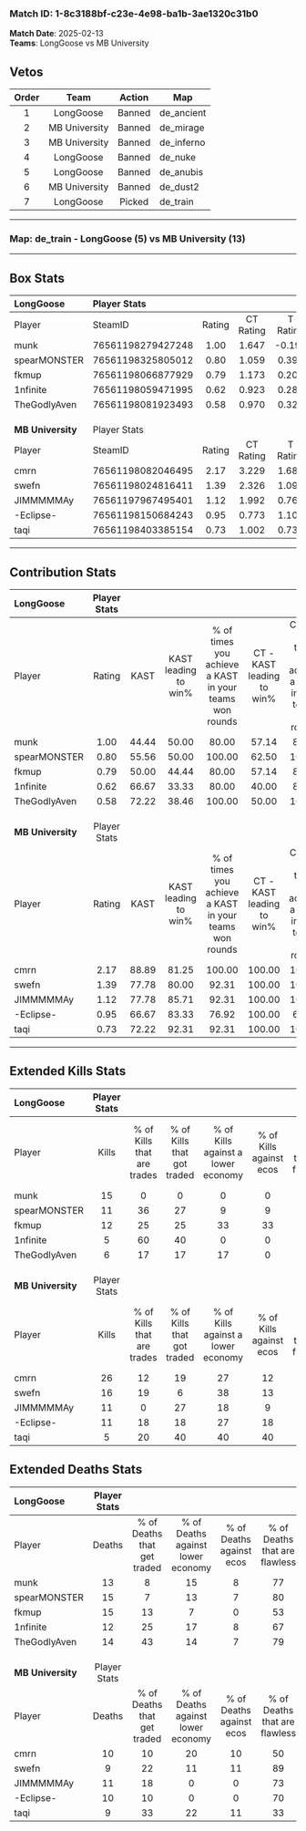 ### Match ID: 1-8c3188bf-c23e-4e98-ba1b-3ae1320c31b0  
**Match Date**: 2025-02-13  
**Teams**: LongGoose vs MB University  

## Vetos  

| Order | Team | Action | Map |
| :---: | :--: | :----: | --- |
| 1 | LongGoose | Banned | de_ancient |
| 2 | MB University | Banned | de_mirage |
| 3 | MB University | Banned | de_inferno |
| 4 | LongGoose | Banned | de_nuke |
| 5 | LongGoose | Banned | de_anubis |
| 6 | MB University | Banned | de_dust2 |
| 7 | LongGoose | Picked | de_train |

---  

### **Map**: de_train - LongGoose (5) vs MB University (13)  
---  

## Box Stats  

| **LongGoose**     | Player Stats      |        |           |          |       |       |       |         |        |      |     |
| :- | :- | :-: | :-: | :-: | :-: | :-: | :-: | :-: | :-: | :-: | :-: |
| Player            | SteamID           | Rating | CT Rating | T Rating | KAST  |  ADR  | Kills | Assists | Deaths | K/D  | HS% |
| munk              | 76561198279427248 |  1.00  |   1.647   |  -0.194  | 44.44 | 86.0  |  15   |    1    |   13   | 1.15 | 20  |
| spearMONSTER      | 76561198325805012 |  0.80  |   1.059   |  0.390   | 55.56 | 69.7  |  11   |    5    |   15   | 0.73 | 45  |
| fkmup             | 76561198066877929 |  0.79  |   1.173   |  0.205   | 50.00 | 69.1  |  12   |    2    |   15   | 0.80 | 58  |
| 1nfinite          | 76561198059471995 |  0.62  |   0.923   |  0.281   | 66.67 | 51.5  |   5   |    4    |   12   | 0.42 | 20  |
| TheGodlyAven      | 76561198081923493 |  0.58  |   0.970   |  0.321   | 72.22 | 33.8  |   6   |    1    |   14   | 0.43 | 66  |
|                   |                   |        |           |          |       |       |       |         |        |      |     |
|                   |                   |        |           |          |       |       |       |         |        |      |     |
|                   |                   |        |           |          |       |       |       |         |        |      |     |
| **MB University** | Player Stats      |        |           |          |       |       |       |         |        |      |     |
| Player            | SteamID           | Rating | CT Rating | T Rating | KAST  |  ADR  | Kills | Assists | Deaths | K/D  | HS% |
| cmrn              | 76561198082046495 |  2.17  |   3.229   |  1.683   | 88.89 | 151.2 |  26   |    4    |   10   | 2.60 | 61  |
| swefn             | 76561198024816411 |  1.39  |   2.326   |  1.096   | 77.78 | 78.4  |  16   |    2    |   9    | 1.78 | 62  |
| JIMMMMMAy         | 76561197967495401 |  1.12  |   1.992   |  0.769   | 77.78 | 78.6  |  11   |    6    |   11   | 1.00 | 45  |
| -Eclipse-         | 76561198150684243 |  0.95  |   0.773   |  1.101   | 66.67 | 52.8  |  11   |    0    |   10   | 1.10 | 36  |
| taqi              | 76561198403385154 |  0.73  |   1.002   |  0.735   | 72.22 | 43.6  |   5   |    6    |   9    | 0.56 | 40  |
---  

## Contribution Stats  

| **LongGoose**     | Player Stats |       |                      |                                                        |                           |                                                             |                          |                                                            |
| :- | :-: | :-: | :-: | :-: | :-: | :-: | :-: | :-: |
| Player            |    Rating    | KAST  | KAST leading to win% | % of times you achieve a KAST in your teams won rounds | CT - KAST leading to win% | CT - % of times you achieve a KAST in your teams won rounds | T - KAST leading to win% | T - % of times you achieve a KAST in your teams won rounds |
| munk              |     1.00     | 44.44 |        50.00         |                         80.00                          |           57.14           |                            80.00                            |           0.00           |                            0.00                            |
| spearMONSTER      |     0.80     | 55.56 |        50.00         |                         100.00                         |           62.50           |                           100.00                            |           0.00           |                            0.00                            |
| fkmup             |     0.79     | 50.00 |        44.44         |                         80.00                          |           57.14           |                            80.00                            |           0.00           |                            0.00                            |
| 1nfinite          |     0.62     | 66.67 |        33.33         |                         80.00                          |           40.00           |                            80.00                            |           0.00           |                            0.00                            |
| TheGodlyAven      |     0.58     | 72.22 |        38.46         |                         100.00                         |           50.00           |                           100.00                            |           0.00           |                            0.00                            |
|                   |              |       |                      |                                                        |                           |                                                             |                          |                                                            |
|                   |              |       |                      |                                                        |                           |                                                             |                          |                                                            |
|                   |              |       |                      |                                                        |                           |                                                             |                          |                                                            |
| **MB University** | Player Stats |       |                      |                                                        |                           |                                                             |                          |                                                            |
| Player            |    Rating    | KAST  | KAST leading to win% | % of times you achieve a KAST in your teams won rounds | CT - KAST leading to win% | CT - % of times you achieve a KAST in your teams won rounds | T - KAST leading to win% | T - % of times you achieve a KAST in your teams won rounds |
| cmrn              |     2.17     | 88.89 |        81.25         |                         100.00                         |          100.00           |                           100.00                            |          70.00           |                           100.00                           |
| swefn             |     1.39     | 77.78 |        80.00         |                         92.31                          |          100.00           |                           100.00                            |          66.67           |                           85.71                            |
| JIMMMMMAy         |     1.12     | 77.78 |        85.71         |                         92.31                          |          100.00           |                           100.00                            |          75.00           |                           85.71                            |
| -Eclipse-         |     0.95     | 66.67 |        83.33         |                         76.92                          |          100.00           |                            66.67                            |          75.00           |                           85.71                            |
| taqi              |     0.73     | 72.22 |        92.31         |                         92.31                          |          100.00           |                           100.00                            |          85.71           |                           85.71                            |
---  

## Extended Kills Stats  

| **LongGoose**     | Player Stats |                            |                            |                                    |                         |                              |                                 |                                       |                    |           |
| :- | :-: | :-: | :-: | :-: | :-: | :-: | :-: | :-: | :-: | :-: |
| Player            |    Kills     | % of Kills that are trades | % of Kills that got traded | % of Kills against a lower economy | % of Kills against ecos | % of Kills that are flawless | % of Kills that are close duels | % of Kills that are assisted by flash | Pistol Round Kills | AWP Kills |
| munk              |      15      |             0              |             0              |                 0                  |            0            |              87              |                0                |                   0                   |         12         |     1     |
| spearMONSTER      |      11      |             36             |             27             |                 9                  |            9            |              64              |               27                |                   0                   |         0          |     1     |
| fkmup             |      12      |             25             |             25             |                 33                 |           33            |              58              |                8                |                   0                   |         2          |     1     |
| 1nfinite          |      5       |             60             |             40             |                 0                  |            0            |              40              |               40                |                   0                   |         0          |     0     |
| TheGodlyAven      |      6       |             17             |             17             |                 17                 |            0            |              33              |                0                |                   0                   |         0          |     3     |
|                   |              |                            |                            |                                    |                         |                              |                                 |                                       |                    |           |
|                   |              |                            |                            |                                    |                         |                              |                                 |                                       |                    |           |
|                   |              |                            |                            |                                    |                         |                              |                                 |                                       |                    |           |
| **MB University** | Player Stats |                            |                            |                                    |                         |                              |                                 |                                       |                    |           |
| Player            |    Kills     | % of Kills that are trades | % of Kills that got traded | % of Kills against a lower economy | % of Kills against ecos | % of Kills that are flawless | % of Kills that are close duels | % of Kills that are assisted by flash | Pistol Round Kills | AWP Kills |
| cmrn              |      26      |             12             |             19             |                 27                 |           12            |              65              |                0                |                   0                   |         0          |     4     |
| swefn             |      16      |             19             |             6              |                 38                 |           13            |              75              |                0                |                   0                   |         0          |     1     |
| JIMMMMMAy         |      11      |             0              |             27             |                 18                 |            9            |              73              |                0                |                   0                   |         1          |     1     |
| -Eclipse-         |      11      |             18             |             18             |                 27                 |           18            |              82              |                0                |                   9                   |         6          |     0     |
| taqi              |      5       |             20             |             40             |                 40                 |           40            |              60              |                0                |                   0                   |         0          |     0     |
## Extended Deaths Stats  

| **LongGoose**     | Player Stats |                             |                                   |                          |                               |                            |                           |               |
| :- | :-: | :-: | :-: | :-: | :-: | :-: | :-: | :-: |
| Player            |    Deaths    | % of Deaths that get traded | % of Deaths against lower economy | % of Deaths against ecos | % of Deaths that are flawless | % of Deaths that are close | % of Deaths while blinded | Deaths to AWP |
| munk              |      13      |              8              |                15                 |            8             |              77               |             0              |             8             |       3       |
| spearMONSTER      |      15      |              7              |                13                 |            7             |              80               |             0              |             0             |       1       |
| fkmup             |      15      |             13              |                 7                 |            0             |              53               |             0              |             0             |       1       |
| 1nfinite          |      12      |             25              |                17                 |            8             |              67               |             0              |             0             |       1       |
| TheGodlyAven      |      14      |             43              |                14                 |            7             |              79               |             0              |             0             |       1       |
|                   |              |                             |                                   |                          |                               |                            |                           |               |
|                   |              |                             |                                   |                          |                               |                            |                           |               |
|                   |              |                             |                                   |                          |                               |                            |                           |               |
| **MB University** | Player Stats |                             |                                   |                          |                               |                            |                           |               |
| Player            |    Deaths    | % of Deaths that get traded | % of Deaths against lower economy | % of Deaths against ecos | % of Deaths that are flawless | % of Deaths that are close | % of Deaths while blinded | Deaths to AWP |
| cmrn              |      10      |             10              |                20                 |            10            |              50               |             30             |             0             |       2       |
| swefn             |      9       |             22              |                11                 |            11            |              89               |             0              |             0             |       5       |
| JIMMMMMAy         |      11      |             18              |                 0                 |            0             |              73               |             9              |             0             |       3       |
| -Eclipse-         |      10      |             10              |                 0                 |            0             |              70               |             0              |             0             |       2       |
| taqi              |      9       |             33              |                22                 |            11            |              33               |             22             |             0             |       2       |
